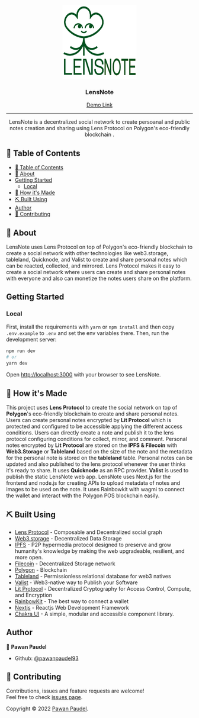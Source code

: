 <p align="center">
  <a href="" rel="noopener">
 <img width=200px height=200px src="public/logo.png" alt="LensNote"></a>
</p>

<h3 align="center">LensNote</h3> 
<p align="center"><a href="https://lenstube.vercel.app/">Demo Link</a></p>

---

<p align="center"> LensNote is a decentralized social network to create persoanal and public notes creation and sharing using Lens Protocol on Polygon's eco-friendly blockchain .
    <br> 
</p>

## 📝 Table of Contents

- [📝 Table of Contents](#-table-of-contents)
- [🧐 About <a name = "about"></a>](#-about-)
- [Getting Started <a name="started"></a>](#getting-started-)
  - [Local](#local)
- [🎈 How it's Made <a name="how"></a>](#-how-its-made-)
- [⛏️ Built Using <a name = "built_using"></a>](#️-built-using-)
- [Author <a name = "authors"></a>](#author-)
- [🤝 Contributing <a name = "contributing"></a>](#-contributing-)

## 🧐 About <a name = "about"></a>

LensNote uses Lens Protocol on top of Polygon's eco-friendly blockchain to create a social network with other technologies like web3.storage, tableland, Quicknode, and Valist to create and share personal notes which can be reacted, collected, and mirrored. Lens Protocol makes it easy to create a social network where users can create and share personal notes with everyone and also can monetize the notes users share on the platform.

## Getting Started <a name="started"></a>

### Local

First, install the requirements with `yarn` or `npm install` and then copy `.env.example` to `.env` and set the env variables there.
Then, run the development server:

```bash
npm run dev
# or
yarn dev
```

Open [http://localhost:3000](http://localhost:3000) with your browser to see LensNote.

## 🎈 How it's Made <a name="how"></a>

This project uses **Lens Protocol** to create the social network on top of **Polygon**'s eco-friendly blockchain to create and share personal notes. Users can create personal notes encrypted by **Lit Protocol** which is protected and configured to be accessible applying the different access conditions. Users can directly create a note and publish it to the lens protocol configuring conditions for collect, mirror, and comment. Personal notes encrypted by **Lit Protocol** are stored on the **IPFS & Filecoin** with **Web3.Storage** or **Tableland** based on the size of the note and the metadata for the personal note is stored on the **tableland** table. Personal notes can be updated and also published to the lens protocol whenever the user thinks it's ready to share. It uses **Quicknode** as an RPC provider. **Valist** is used to publish the static LensNote web app. LensNote uses Next.js for the frontend and node.js for creating APIs to upload metadata of notes and images to be used on the note. It uses Rainbowkit with wagmi to connect the wallet and interact with the Polygon POS blockchain easily.

## ⛏️ Built Using <a name = "built_using"></a>

- [Lens Protocol](https://lens.xyz) - Composable and Decentralized social graph
- [Web3.storage](https://web3.storage/) - Decentralized Data Storage
- [IPFS](https://ipfs.tech/) - P2P hypermedia protocol designed to preserve and grow humanity's knowledge by making the web upgradeable, resilient, and more open.
- [Filecoin](https://filecoin.io/) - Decentralized Storage network
- [Polygon](https://polygon.technology) - Blockchain
- [Tableland](https://tableland.xyz) - Permissionless relational database for web3 natives
- [Valist](https://valist.io/) - Web3-native way to Publish your Software
- [Lit Protocol](https://litprotocol.com/) - Decentralized Cryptography for Access Control, Compute, and Encryption
- [RainbowKit](https://www.rainbowkit.com/) - The best way to connect a wallet
- [Nextjs](https://nextjs.org/) - Reactjs Web Development Framework
- [Chakra UI](https://chakra-ui.com/) - A simple, modular and accessible component library.

## Author <a name = "authors"></a>

👤 **Pawan Paudel**

- Github: [@pawanpaudel93](https://github.com/pawanpaudel93)

## 🤝 Contributing <a name = "contributing"></a>

Contributions, issues and feature requests are welcome!<br />Feel free to check [issues page](https://github.com/pawanpaudel93/LensNote/issues).

Copyright © 2022 [Pawan Paudel](https://github.com/pawanpaudel93).<br />
